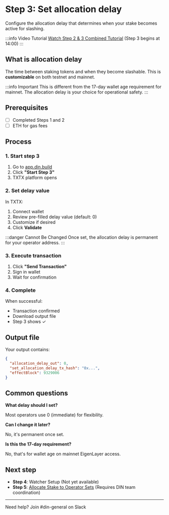 # Step 3: Set allocation delay

Configure the allocation delay that determines when your stake becomes active for slashing.

:::info Video Tutorial
[Watch Step 2 & 3 Combined Tutorial](https://www.loom.com/share/871e1f969e664f73ae64f033d434ffce?sid=09ba1cf4-726b-4a44-8fd0-49f064edb364) (Step 3 begins at 14:00)
:::

## What is allocation delay

The time between staking tokens and when they become slashable. This is **customizable** on both testnet and mainnet.

:::info Important
This is different from the 17-day wallet age requirement for mainnet. The allocation delay is your choice for operational safety.
:::

## Prerequisites

- [ ] Completed Steps 1 and 2
- [ ] ETH for gas fees

## Process

### 1. Start step 3

1. Go to [app.din.build](https://app.din.build)
2. Click **"Start Step 3"**
3. TXTX platform opens

### 2. Set delay value

In TXTX:

1. Connect wallet
2. Review pre-filled delay value (default: 0)
3. Customize if desired
4. Click **Validate**

:::danger Cannot Be Changed
Once set, the allocation delay is permanent for your operator address.
:::

### 3. Execute transaction

1. Click **"Send Transaction"**
2. Sign in wallet
3. Wait for confirmation

### 4. Complete

When successful:

- Transaction confirmed
- Download output file
- Step 3 shows ✓

## Output file

Your output contains:

```json
{
  "allocation_delay_out": 0,
  "set_allocation_delay_tx_hash": "0x...",
  "effectBlock": 9329006
}
```

## Common questions

**What delay should I set?**

Most operators use 0 (immediate) for flexibility.

**Can I change it later?**

No, it's permanent once set.

**Is this the 17-day requirement?**

No, that's for wallet age on mainnet EigenLayer access.

## Next step

- **Step 4**: Watcher Setup (Not yet available)
- **Step 5**: [Allocate Stake to Operator Sets](./step-5-opt-in-avs.md) (Requires DIN team coordination)

---

Need help? Join #din-general on Slack
